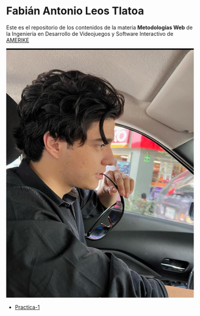 # Fabián Antonio Leos Tlatoa

Este es el repositorio de los contenidos de la materia **__Metodologías Web__** de la Ingeniería en Desarrollo de Videojuegos y Software Interactivo de [AMERIKE](https://amerike.edu.mx)

![Antonio Leos](./Practica1//IMG/Foto.jpg)

- [Practica-1](/Practica1/practica-1.md)